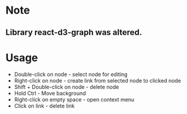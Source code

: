 # Note
## Library react-d3-graph was altered.
# Usage
* Double-click on node - select node for editing
* Right-click on node - create link from selected node to clicked node
* Shift + Double-click on node - delete node
* Hold Ctrl - Move background
* Right-click on empty space - open context menu
* Click on link - delete link
